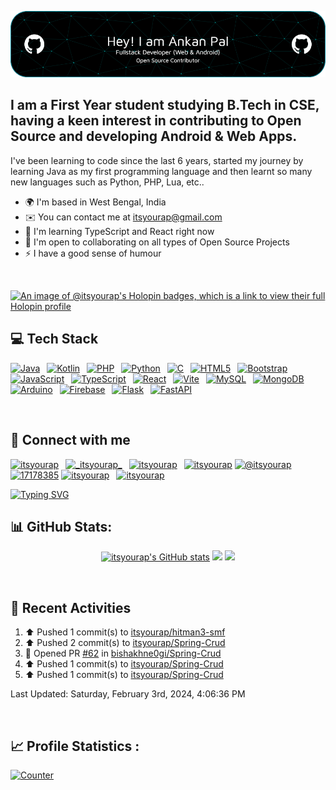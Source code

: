 ![itsyourap-github-header](./itsyourap-github-header-image.png)

## I am a First Year student studying B.Tech in CSE, having a keen interest in contributing to Open Source and developing Android & Web Apps.

I've been learning to code since the last 6 years, started my journey by learning Java as my first programming language and then learnt so many new languages such as Python, PHP, Lua, etc..

- 🌍 I'm based in West Bengal, India
- ✉️ You can contact me at [itsyourap@gmail.com](mailto:itsyourap@gmail.com)
- 🧠 I'm learning TypeScript and React right now
- 🤝 I'm open to collaborating on all types of Open Source Projects
- ⚡ I have a good sense of humour

<br />

[![An image of @itsyourap's Holopin badges, which is a link to view their full Holopin profile](https://holopin.me/itsyourap)](https://holopin.io/@itsyourap)

## 💻 Tech Stack

<p align="left">
  <a href="https://www.oracle.com/java/" target="_blank" rel="noreferrer"><img src="https://raw.githubusercontent.com/danielcranney/readme-generator/main/public/icons/skills/java-colored.svg" width="36" height="36" alt="Java" /></a>&ensp;
  <a href="https://kotlinlang.org/" target="_blank" rel="noreferrer"><img src="https://raw.githubusercontent.com/danielcranney/readme-generator/main/public/icons/skills/kotlin-colored.svg" width="36" height="36" alt="Kotlin" /></a>&ensp;
  <a href="https://www.php.net/" target="_blank" rel="noreferrer"><img src="https://raw.githubusercontent.com/danielcranney/readme-generator/main/public/icons/skills/php-colored.svg" width="36" height="36" alt="PHP" /></a>&ensp;
  <a href="https://www.python.org/" target="_blank" rel="noreferrer"><img src="https://raw.githubusercontent.com/danielcranney/readme-generator/main/public/icons/skills/python-colored.svg" width="36" height="36" alt="Python" /></a>&ensp;
  <a href="https://en.wikipedia.org/wiki/C_(programming_language)" target="_blank" rel="noreferrer"><img src="https://raw.githubusercontent.com/danielcranney/readme-generator/main/public/icons/skills/c-colored.svg" width="36" height="36" alt="C" /></a>&ensp;
  <a href="https://developer.mozilla.org/en-US/docs/Glossary/HTML5" target="_blank" rel="noreferrer"><img src="https://raw.githubusercontent.com/danielcranney/readme-generator/main/public/icons/skills/html5-colored.svg" width="36" height="36" alt="HTML5" /></a>&ensp;
  <a href="https://getbootstrap.com/" target="_blank" rel="noreferrer"><img src="https://raw.githubusercontent.com/danielcranney/readme-generator/main/public/icons/skills/bootstrap-colored.svg" width="36" height="36" alt="Bootstrap" /></a>&ensp;
  <a href="https://www.javascript.com/" target="_blank" rel="noreferrer"><img src="https://raw.githubusercontent.com/danielcranney/readme-generator/main/public/icons/skills/javascript-colored.svg" width="36" height="36" alt="JavaScript" /></a>&ensp;
  <a href="https://www.typescriptlang.org/" target="_blank" rel="noreferrer"><img src="https://raw.githubusercontent.com/danielcranney/readme-generator/main/public/icons/skills/typescript-colored.svg" width="36" height="36" alt="TypeScript" /></a>&ensp;
  <a href="https://react.dev/" target="_blank" rel="noreferrer"><img src="https://raw.githubusercontent.com/danielcranney/readme-generator/main/public/icons/skills/react-colored.svg" width="36" height="36" alt="React" /></a>&ensp;
  <a href="https://vitejs.dev/" target="_blank" rel="noreferrer"><img src="https://raw.githubusercontent.com/danielcranney/readme-generator/main/public/icons/skills/vite-colored.svg" width="36" height="36" alt="Vite" /></a>&ensp;
  <a href="https://www.mysql.com/" target="_blank" rel="noreferrer"><img src="https://raw.githubusercontent.com/danielcranney/readme-generator/main/public/icons/skills/mysql-colored.svg" width="36" height="36" alt="MySQL" /></a>&ensp;
  <a href="https://www.mongodb.com/" target="_blank" rel="noreferrer"><img src="https://raw.githubusercontent.com/danielcranney/readme-generator/main/public/icons/skills/mongodb-colored.svg" width="36" height="36" alt="MongoDB" /></a>&ensp;
  <a href="https://www.arduino.cc/" target="_blank" rel="noreferrer"><img src="https://raw.githubusercontent.com/danielcranney/readme-generator/main/public/icons/skills/arduino-colored.svg" width="36" height="36" alt="Arduino" /></a>&ensp;
  <a href="https://firebase.google.com/" target="_blank" rel="noreferrer"><img src="https://raw.githubusercontent.com/danielcranney/readme-generator/main/public/icons/skills/firebase-colored.svg" width="36" height="36" alt="Firebase" /></a>&ensp;
  <a href="https://flask.palletsprojects.com/" target="_blank" rel="noreferrer"><img src="https://raw.githubusercontent.com/danielcranney/readme-generator/main/public/icons/skills/flask-colored.svg" width="36" height="36" alt="Flask" /></a>&ensp;
  <a href="https://fastapi.tiangolo.com/" target="_blank" rel="noreferrer"><img src="https://raw.githubusercontent.com/danielcranney/readme-generator/main/public/icons/skills/fastapi-colored.svg" width="36" height="36" alt="FastAPI" /></a>&ensp;
</p>
<br />

## 🔗 Connect with me

<p align="left">
   <a href="https://linkedin.com/in/itsyourap" target="blank"><img src="https://raw.githubusercontent.com/rahuldkjain/github-profile-readme-generator/master/src/images/icons/Social/linked-in-alt.svg" alt="itsyourap" height="30" width="40" /></a>&ensp;
   <a href="https://instagram.com/__itsyourap__" target="blank"><img src="https://raw.githubusercontent.com/rahuldkjain/github-profile-readme-generator/master/src/images/icons/Social/instagram.svg" alt="_itsyourap_" height="30" width="40" /></a>&ensp;
   <a href="https://fb.com/itsyourap" target="blank"><img src="https://raw.githubusercontent.com/rahuldkjain/github-profile-readme-generator/master/src/images/icons/Social/facebook.svg" alt="itsyourap" height="30" width="40" /></a>&ensp;
   <a href="https://dev.to/itsyourap" target="blank"><img src="https://raw.githubusercontent.com/rahuldkjain/github-profile-readme-generator/master/src/images/icons/Social/devto.svg" alt="itsyourap" height="30" width="40" /></a>
   <a href="https://medium.com/@itsyourap" target="blank"><img src="https://raw.githubusercontent.com/rahuldkjain/github-profile-readme-generator/master/src/images/icons/Social/medium.svg" alt="@itsyourap" height="30" width="40" /></a>
   <a href="https://stackoverflow.com/users/17178385" target="blank"><img src="https://raw.githubusercontent.com/rahuldkjain/github-profile-readme-generator/master/src/images/icons/Social/stack-overflow.svg" alt="17178385" height="30" width="40" /></a>
   <a href="https://www.leetcode.com/itsyourap" target="blank"><img src="https://raw.githubusercontent.com/rahuldkjain/github-profile-readme-generator/master/src/images/icons/Social/leet-code.svg" alt="itsyourap" height="30" width="40" /></a>&ensp;
   <a href="https://auth.geeksforgeeks.org/user/itsyourap" target="blank"><img src="https://raw.githubusercontent.com/rahuldkjain/github-profile-readme-generator/master/src/images/icons/Social/geeks-for-geeks.svg" alt="itsyourap" height="30" width="40" /></a>&ensp;
</p>
<a href="#"><img src="https://readme-typing-svg.herokuapp.com?font=Hack+Nerd+Font&duration=2000&pause=500&color=E6EDF3&random=false&width=435&lines=Feel+free+to+connect+with+me+%F0%9F%98%8A+" alt="Typing SVG" /></a>
<br />

## 📊 GitHub Stats:

<p align="center">
   <a href="#"><img src="https://github-readme-stats.vercel.app/api?username=itsyourap&show_icons=true&hide=&count_private=true&title_color=0891b2&text_color=ffffff&icon_color=0891b2&bg_color=1c1917&hide_border=true&show_icons=true&custom_title=My%20GitHub%20Stats&card_width=420px" alt="itsyourap's GitHub stats" /></a>
   <a href="#"><img src="https://github-readme-streak-stats.herokuapp.com/?user=itsyourap&stroke=ffffff&background=1c1917&ring=0891b2&fire=0891b2&currStreakNum=ffffff&currStreakLabel=0891b2&sideNums=ffffff&sideLabels=ffffff&dates=ffffff&hide_border=true&card_width=420px" /></a>
   <a href="#"><img src="https://github-readme-activity-graph.vercel.app/graph?username=itsyourap&theme=github-compact&custom_title=My%20GitHub%20Contribution%20Graph&radius=16&hide_border=true&area=true" /></a>
</p>
<br />

## 🔄 Recent Activities

<!--RECENT_ACTIVITY:start-->
1. ⬆️ Pushed 1 commit(s) to [itsyourap/hitman3-smf](https://github.com/itsyourap/hitman3-smf)<br>
2. ⬆️ Pushed 2 commit(s) to [itsyourap/Spring-Crud](https://github.com/itsyourap/Spring-Crud)<br>
3. 💪 Opened PR [#62](https://github.com/bishakhne0gi/Spring-Crud/pull/62) in [bishakhne0gi/Spring-Crud](https://github.com/bishakhne0gi/Spring-Crud)<br>
4. ⬆️ Pushed 1 commit(s) to [itsyourap/Spring-Crud](https://github.com/itsyourap/Spring-Crud)<br>
5. ⬆️ Pushed 1 commit(s) to [itsyourap/Spring-Crud](https://github.com/itsyourap/Spring-Crud)<br>
<!--RECENT_ACTIVITY:end-->

<!--RECENT_ACTIVITY:last_update-->
Last Updated: Saturday, February 3rd, 2024, 4:06:36 PM
<!--RECENT_ACTIVITY:last_update_end-->
<br />

## 📈 Profile Statistics :

<a href="https://github.com/itsyourap"><img height="30" title="Counter" src="https://komarev.com/ghpvc/?username=itsyourap&color=red&style=for-the-badge"></a>
<br />
